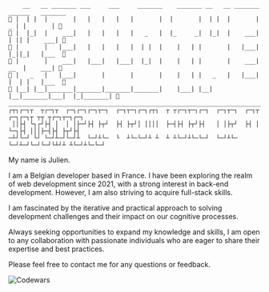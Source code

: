  ````
     __   __ _______ ___     ___     _______    _______ __   __ _______ ______   _______ 
 🖖 |  | |  |       |   |   |   |   |       |  |       |  | |  |       |    _ | |       | 🖖
 🖖 |  |_|  |    ___|   |   |   |   |   _   |  |_     _|  |_|  |    ___|   | || |    ___| 🖖
 🖖 |       |   |___|   |   |   |   |  | |  |    |   | |       |   |___|   |_||_|   |___  🖖
 🖖 |       |    ___|   |___|   |___|  |_|  |    |   | |       |    ___|    __  |    ___| 🖖
 🖖 |   _   |   |___|       |       |       |    |   | |   _   |   |___|   |  | |   |___  🖖
 🖖 |__| |__|_______|_______|_______|_______|    |___| |__| |__|_______|___|  |_|_______| 🖖
____________________________________________________________________________________________
┌┬┐┌─┐┬  ┬┌─┐┬  ┌─┐┌─┐┌─┐┬─┐  ┌─┐┬─┐┌─┐┌┬┐  ┬ ┬┌─┐┬─┐┌─┐  ┌─┐┬─┐  ┌─┐┬  ┌─┐┌─┐┬ ┬┬ ┬┌─┐┬─┐┌─┐
  ││├┤ └┐┌┘├┤ │  │ │├─┘├┤ ├┬┘  ├┤ ├┬┘│ ││││  ├─┤├┤ ├┬┘├┤   │ │├┬┘  ├┤ │  └─┐├┤ │││├─┤├┤ ├┬┘├┤ 
─┴┘└─┘ └┘ └─┘┴─┘└─┘┴  └─┘┴└─  └  ┴└─└─┘┴ ┴  ┴ ┴└─┘┴└─└─┘  └─┘┴└─  └─┘┴─┘└─┘└─┘└┴┘┴ ┴└─┘┴└─└─┘
````

My name is Julien.

I am a Belgian developer based in France. I have been exploring the realm of web development since 2021, with a strong interest in back-end development. However, I am also striving to acquire full-stack skills.

I am fascinated by the iterative and practical approach to solving development challenges and their impact on our cognitive processes.

Always seeking opportunities to expand my knowledge and skills, I am open to any collaboration with passionate individuals who are eager to share their expertise and best practices.

Please feel free to contact me for any questions or feedback.


![Codewars](https://github.r2v.ch/codewars?user=lemar.jul&name=false&top_languages=true&stroke=%23b362ff&theme=default&hide_clan=true)


